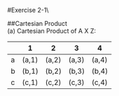 #Exercise 2-1\

##Cartesian Product\
(a) Cartesian Product of A X Z:

|   | 1   | 2   | 3   | 4   |
|---|-----|-----|-----|-----|
| a | (a,1) | (a,2) | (a,3) | (a,4) |
| b | (b,1) | (b,2) | (b,3) | (b,4) |
| c | (c,1) | (c,2) | (c,3) | (c,4) |
